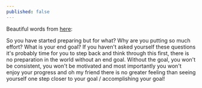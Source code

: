 ```yaml
---
published: false
---
```

Beautiful words from [here](https://medium.com/javarevisited/the-right-way-to-leetcode-4d70d6aff524):

So you have started preparing but for what? Why are you putting so much effort? What is your end goal? If you haven't asked yourself these questions it's probably time for you to step back and think through this first, there is no preparation in the world without an end goal. Without the goal, you won't be consistent, you won't be motivated and most importantly you won't enjoy your progress and oh my friend there is no greater feeling than seeing yourself one step closer to your goal / accomplishing your goal!

